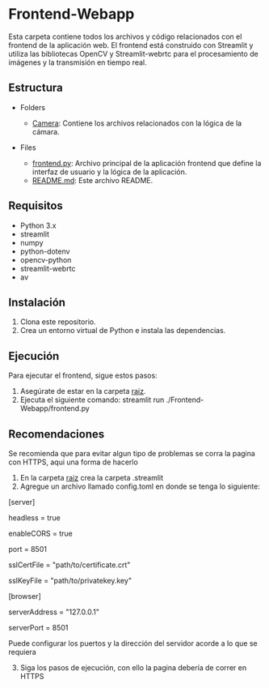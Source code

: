 # Frontend-Webapp

Esta carpeta contiene todos los archivos y código relacionados con el frontend de la aplicación web. El frontend está construido con Streamlit y utiliza las bibliotecas OpenCV y Streamlit-webrtc para el procesamiento de imágenes y la transmisión en tiempo real.

## Estructura

- Folders
    - [Camera](./Camera): Contiene los archivos relacionados con la lógica de la cámara.

- Files
    - [frontend.py](./frontend.py): Archivo principal de la aplicación frontend que define la interfaz de usuario y la lógica de la aplicación.
    - [README.md](./README.md): Este archivo README.

## Requisitos

- Python 3.x
- streamlit
- numpy
- python-dotenv
- opencv-python
- streamlit-webrtc
- av

## Instalación

1. Clona este repositorio.
3. Crea un entorno virtual de Python e instala las dependencias.

## Ejecución

Para ejecutar el frontend, sigue estos pasos:

1. Asegúrate de estar en la carpeta [raiz](../).
2. Ejecuta el siguiente comando: streamlit run ./Frontend-Webapp/frontend.py

## Recomendaciones
Se recomienda que para evitar algun tipo de problemas se corra la pagina con HTTPS, aqui una forma de hacerlo
1. En la carpeta [raiz](../) crea la carpeta .streamlit
2. Agregue un archivo llamado config.toml en donde se tenga lo siguiente:

[server]

headless = true

enableCORS = true

port = 8501

sslCertFile = "path/to/certificate.crt"

sslKeyFile = "path/to/privatekey.key"

[browser]

serverAddress = "127.0.0.1"

serverPort = 8501

Puede configurar los puertos y la dirección del servidor acorde a lo que se requiera

3. Siga los pasos de ejecución, con ello la pagina debería de correr en HTTPS

